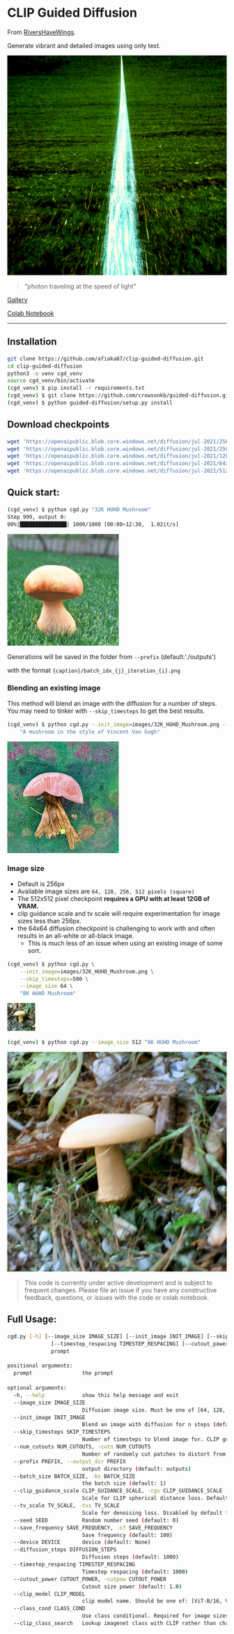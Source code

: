 # CLIP Guided Diffusion
From [RiversHaveWings](https://twitter.com/RiversHaveWings).

Generate vibrant and detailed images using only text.

![](/images/photon.png)
> "photon traveling at the speed of light"

[Gallery](/images/README.md)

<a href="https://colab.research.google.com/github/afiaka87/clip-guided-diffusion/blob/main/cgd_clip_selected_class.ipynb">Colab Notebook</a>

---

## Installation
```sh
git clone https://github.com/afiaka87/clip-guided-diffusion.git
cd clip-guided-diffusion
python3 -m venv cgd_venv
source cgd_venv/bin/activate
(cgd_venv) $ pip install -r requirements.txt
(cgd_venv) $ git clone https://github.com/crowsonkb/guided-diffusion.git
(cgd_venv) $ python guided-diffusion/setup.py install


```

## Download checkpoints
```sh
wget 'https://openaipublic.blob.core.windows.net/diffusion/jul-2021/256x256_diffusion_uncond.pt' -O 'checkpoints/256x256_diffusion_uncond.pt'
wget 'https://openaipublic.blob.core.windows.net/diffusion/jul-2021/256x256_diffusion.pt' -O 'checkpoints/256x256_diffusion.pt'
wget 'https://openaipublic.blob.core.windows.net/diffusion/jul-2021/128x128_diffusion.pt' -O 'checkpoints/128x128_diffusion.pt'
wget 'https://openaipublic.blob.core.windows.net/diffusion/jul-2021/64x64_diffusion.pt' -O 'checkpoints/64x64_diffusion.pt'
wget 'https://openaipublic.blob.core.windows.net/diffusion/jul-2021/512x512_diffusion.pt' -O 'checkpoints/512x512_diffusion.pt'
```


## Quick start:

```sh
(cgd_venv) $ python cgd.py "32K HUHD Mushroom"
Step 999, output 0:
00%|███████████████| 1000/1000 [00:00<12:30,  1.02it/s]
```
![](/images/32K_HUHD_Mushroom.png?raw=true)

Generations will be saved in the folder from `--prefix` (default:'./outputs')

with the format `{caption}/batch_idx_{j}_iteration_{i}.png`


### Blending an existing image

This method will blend an image with the diffusion for a number of steps. 
You may need to tinker with `--skip_timesteps` to get the best results.
```sh
(cgd_venv) $ python cgd.py --init_image=images/32K_HUHD_Mushroom.png --skip_timesteps=500 \
    "A mushroom in the style of Vincent Van Gogh"
```
![](images/a_mushroom_in_the_style_of_vangogh.png?raw=true)

### Image size
- Default is 256px
- Available image sizes are `64, 128, 256, 512 pixels (square)`
- The 512x512 pixel checkpoint **requires a GPU with at least 12GB of VRAM.**
- clip guidance scale and tv scale will require experimentation for image sizes less than 256px.
- the 64x64 diffusion checkpoint is challenging to work with and often results in an all-white or all-black image.
  - This is much less of an issue when using an existing image of some sort.
```sh
(cgd_venv) $ python cgd.py \
    --init_image=images/32K_HUHD_Mushroom.png \
    --skip_timesteps=500 \
    --image_size 64 \
    "8K HUHD Mushroom"
```
![](images/32K_HUHD_Mushroom_64.png?raw=true)

```sh
(cgd_venv) $ python cgd.py --image_size 512 "8K HUHD Mushroom"
```
![](images/32K_HUHD_Mushroom_512.png?raw=true)


> This code is currently under active development and is subject to frequent changes. Please file an issue if you have any constructive feedback, questions, or issues with the code or colab notebook.

## Full Usage:
```sh
cgd.py [-h] [--image_size IMAGE_SIZE] [--init_image INIT_IMAGE] [--skip_timesteps SKIP_TIMESTEPS] [--num_cutouts NUM_CUTOUTS] [--prefix PREFIX] [--batch_size BATCH_SIZE] [--clip_guidance_scale CLIP_GUIDANCE_SCALE] [--tv_scale TV_SCALE] [--seed SEED] [--save_frequency SAVE_FREQUENCY] [--device DEVICE] [--diffusion_steps DIFFUSION_STEPS]
              [--timestep_respacing TIMESTEP_RESPACING] [--cutout_power CUTOUT_POWER] [--clip_model CLIP_MODEL] [--class_cond CLASS_COND] [--clip_class_search]
              prompt

positional arguments:
  prompt                the prompt

optional arguments:
  -h, --help            show this help message and exit
  --image_size IMAGE_SIZE
                        Diffusion image size. Must be one of [64, 128, 256, 512]. (default: 256)
  --init_image INIT_IMAGE
                        Blend an image with diffusion for n steps (default: None)
  --skip_timesteps SKIP_TIMESTEPS
                        Number of timesteps to blend image for. CLIP guidance occurs after this. (default: 0)
  --num_cutouts NUM_CUTOUTS, -cutn NUM_CUTOUTS
                        Number of randomly cut patches to distort from diffusion. (default: 8)
  --prefix PREFIX, --output_dir PREFIX
                        output directory (default: outputs)
  --batch_size BATCH_SIZE, -bs BATCH_SIZE
                        the batch size (default: 1)
  --clip_guidance_scale CLIP_GUIDANCE_SCALE, -cgs CLIP_GUIDANCE_SCALE
                        Scale for CLIP spherical distance loss. Default value varies depending on image size. (default: 1000)
  --tv_scale TV_SCALE, -tvs TV_SCALE
                        Scale for denoising loss. Disabled by default for 64 and 128 (default: 100)
  --seed SEED           Random number seed (default: 0)
  --save_frequency SAVE_FREQUENCY, -sf SAVE_FREQUENCY
                        Save frequency (default: 100)
  --device DEVICE       device (default: None)
  --diffusion_steps DIFFUSION_STEPS
                        Diffusion steps (default: 1000)
  --timestep_respacing TIMESTEP_RESPACING
                        Timestep respacing (default: 1000)
  --cutout_power CUTOUT_POWER, -cutpow CUTOUT_POWER
                        Cutout size power (default: 1.0)
  --clip_model CLIP_MODEL
                        clip model name. Should be one of: [ViT-B/16, ViT-B/32, RN50, RN101, RN50x4, RN50x16] (default: ViT-B/16)
  --class_cond CLASS_COND
                        Use class conditional. Required for image sizes other than 256 (default: True)
  --clip_class_search   Lookup imagenet class with CLIP rather than changing them throughout run. Use `--clip_class_search` on its own to enable. (default: False)
```
